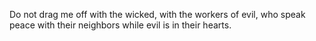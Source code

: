 Do not drag me off with the wicked, with the workers of evil, who speak peace with their neighbors while evil is in their hearts.
